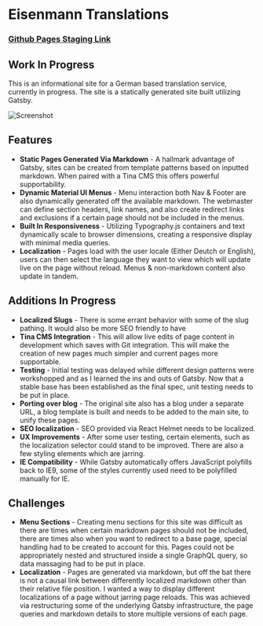 # Eisenmann Translations
### [Github Pages Staging Link](https://joel-oe-lacey.github.io/Eisenmann-Translations/)
## Work In Progress
This is an informational site for a German based translation service, currently in progress. The site is a statically generated site built utilizing Gatsby.

![Screenshot](https://joel-oe-lacey-resources.s3.amazonaws.com/eisenmann-translation.png)


## Features
- **Static Pages Generated Via Markdown** - A hallmark advantage of Gatsby, sites can be created from template patterns based on inputted markdown. When paired with a Tina CMS this offers powerful supportability.
- **Dynamic Material UI Menus** - Menu interaction both Nav & Footer are also dynamically generated off the available markdown. The webmaster can define section headers, link names, and also create redirect links and exclusions if a certain page should not be included in the menus. 
- **Built In Responsiveness** - Utilizing Typography.js containers and text dynamically scale to browser dimensions, creating a responsive display with minimal media queries. 
- **Localization** - Pages load with the user locale (Either Deutch or English), users can then select the language they want to view which will update live on the page without reload. Menus & non-markdown content also update in tandem.

## Additions In Progress
- **Localized Slugs** - There is some errant behavior with some of the slug pathing. It would also be more SEO friendly to have
- **Tina CMS Integration** - This will allow live edits of page content in development which saves with Git integration. This will make the creation of new pages much simpler and current pages more supportable.
- **Testing** - Initial testing was delayed while different design patterns were workshopped and as I learned the ins and outs of Gatsby. Now that a stable base has been established as the final spec, unit testing needs to be put in place.
- **Porting over blog** - The original site also has a blog under a separate URL, a blog template is built and needs to be added to the main site, to unify these pages.
- **SEO localization** - SEO provided via React Helmet needs to be localized.
- **UX Improvements** - After some user testing, certain elements, such as the localization selector could stand to be improved. There are also a few styling elements which are jarring. 
- **IE Compatibility** - While Gatsby automatically offers JavaScript polyfills back to IE9, some of the styles currently used need to be polyfilled manually for IE. 

## Challenges 
- **Menu Sections** - Creating menu sections for this site was difficult as there are times when certain markdown pages should not be included, there are times also when you want to redirect to a base page, special handling had to be created to account for this. Pages could not be appropriately nested and structured inside a single GraphQL query, so data massaging had to be put in place.
- **Localization** - Pages are generated via markdown, but off the bat there is not a causal link between differently localized markdown other than their relative file position. I wanted a way to display different localizations of a page without jarring page reloads. This was achieved via restructuring some of the underlying Gatsby infrastructure, the page queries and markdown details to store multiple versions of each page. 

